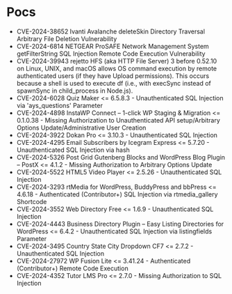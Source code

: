 # Pocs
- CVE-2024-38652 Ivanti Avalanche deleteSkin Directory Traversal Arbitrary File Deletion Vulnerability
- CVE-2024-6814 NETGEAR ProSAFE Network Management System getFilterString SQL Injection Remote Code Execution Vulnerability
- CVE-2024-39943 rejetto HFS (aka HTTP File Server) 3 before 0.52.10 on Linux, UNIX, and macOS allows OS command execution by remote authenticated users (if they have Upload permissions). This occurs because a shell is used to execute df (i.e., with execSync instead of spawnSync in child_process in Node.js).
- CVE-2024-6028 Quiz Maker <= 6.5.8.3 - Unauthenticated SQL Injection via 'ays_questions' Parameter
- CVE-2024-4898 InstaWP Connect – 1-click WP Staging & Migration <= 0.1.0.38 - Missing Authorization to Unauthenticated API setup/Arbitrary Options Update/Administrative User Creation
- CVE-2024-3922 Dokan Pro <= 3.10.3 - Unauthenticated SQL Injection
- CVE-2024-4295 Email Subscribers by Icegram Express <= 5.7.20 - Unauthenticated SQL Injection via hash
- CVE-2024-5326 Post Grid Gutenberg Blocks and WordPress Blog Plugin – PostX <= 4.1.2 - Missing Authorization to Arbitrary Options Update
- CVE-2024-5522 HTML5 Video Player <= 2.5.26 - Unauthenticated SQL Injection
- CVE-2024-3293 rtMedia for WordPress, BuddyPress and bbPress <= 4.6.18 - Authenticated (Contributor+) SQL Injection via rtmedia_gallery Shortcode
- CVE-2024-3552 Web Directory Free <= 1.6.9 - Unauthenticated SQL Injection
- CVE-2024-4443 Business Directory Plugin – Easy Listing Directories for WordPress <= 6.4.2 - Unauthenticated SQL Injection via listingfields Parameter
- CVE-2024-3495 Country State City Dropdown CF7 <= 2.7.2 - Unauthenticated SQL Injection
- CVE-2024-27972 WP Fusion Lite <= 3.41.24 - Authenticated (Contributor+) Remote Code Execution
- CVE-2024-4352 Tutor LMS Pro <= 2.7.0 - Missing Authorization to SQL Injection
